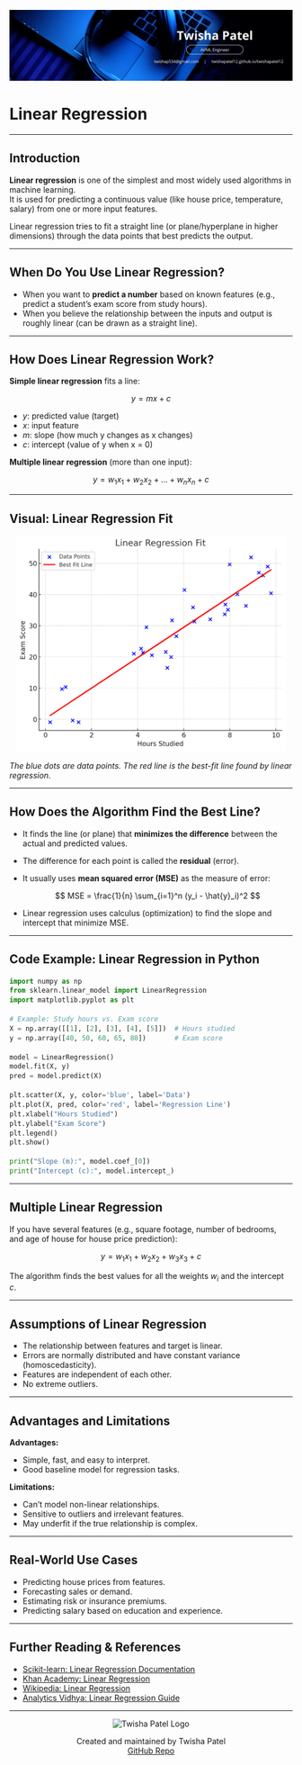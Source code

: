 ![Banner](https://github.com/twishapatel12/AI-ML-Journal/blob/main/assets/aiml-banner.png)

# Linear Regression

---

## Introduction

**Linear regression** is one of the simplest and most widely used algorithms in machine learning.  
It is used for predicting a continuous value (like house price, temperature, salary) from one or more input features.

Linear regression tries to fit a straight line (or plane/hyperplane in higher dimensions) through the data points that best predicts the output.

---

## When Do You Use Linear Regression?

- When you want to **predict a number** based on known features (e.g., predict a student’s exam score from study hours).
- When you believe the relationship between the inputs and output is roughly linear (can be drawn as a straight line).

---

## How Does Linear Regression Work?

**Simple linear regression** fits a line:

$$
y = mx + c
$$
- $y$: predicted value (target)
- $x$: input feature
- $m$: slope (how much y changes as x changes)
- $c$: intercept (value of y when x = 0)

**Multiple linear regression** (more than one input):

$$
y = w_1 x_1 + w_2 x_2 + \dots + w_n x_n + c
$$

---

## Visual: Linear Regression Fit

<p align="center">
  <img src="https://github.com/twishapatel12/AI-ML-Journal/blob/main/assets/linear-regression-fit.png" alt="Linear Regression Fit" width="480"/>
</p>

*The blue dots are data points. The red line is the best-fit line found by linear regression.*

---

## How Does the Algorithm Find the Best Line?

- It finds the line (or plane) that **minimizes the difference** between the actual and predicted values.
- The difference for each point is called the **residual** (error).
- It usually uses **mean squared error (MSE)** as the measure of error:

  $$
  MSE = \frac{1}{n} \sum_{i=1}^n (y_i - \hat{y}_i)^2
  $$ 
- Linear regression uses calculus (optimization) to find the slope and intercept that minimize MSE.

---

## Code Example: Linear Regression in Python

```python
import numpy as np
from sklearn.linear_model import LinearRegression
import matplotlib.pyplot as plt

# Example: Study hours vs. Exam score
X = np.array([[1], [2], [3], [4], [5]])  # Hours studied
y = np.array([40, 50, 60, 65, 80])       # Exam score

model = LinearRegression()
model.fit(X, y)
pred = model.predict(X)

plt.scatter(X, y, color='blue', label='Data')
plt.plot(X, pred, color='red', label='Regression Line')
plt.xlabel("Hours Studied")
plt.ylabel("Exam Score")
plt.legend()
plt.show()

print("Slope (m):", model.coef_[0])
print("Intercept (c):", model.intercept_)
````

---

## Multiple Linear Regression

If you have several features (e.g., square footage, number of bedrooms, and age of house for house price prediction):

$$
y = w_1 x_1 + w_2 x_2 + w_3 x_3 + c
$$

The algorithm finds the best values for all the weights $w_i$ and the intercept $c$.

---

## Assumptions of Linear Regression

* The relationship between features and target is linear.
* Errors are normally distributed and have constant variance (homoscedasticity).
* Features are independent of each other.
* No extreme outliers.

---

## Advantages and Limitations

**Advantages:**

* Simple, fast, and easy to interpret.
* Good baseline model for regression tasks.

**Limitations:**

* Can’t model non-linear relationships.
* Sensitive to outliers and irrelevant features.
* May underfit if the true relationship is complex.

---

## Real-World Use Cases

* Predicting house prices from features.
* Forecasting sales or demand.
* Estimating risk or insurance premiums.
* Predicting salary based on education and experience.

---

## Further Reading & References

* [Scikit-learn: Linear Regression Documentation](https://scikit-learn.org/stable/modules/generated/sklearn.linear_model.LinearRegression.html)
* [Khan Academy: Linear Regression](https://www.khanacademy.org/math/statistics-probability/describing-relationships-quantitative-data)
* [Wikipedia: Linear Regression](https://en.wikipedia.org/wiki/Linear_regression)
* [Analytics Vidhya: Linear Regression Guide](https://www.analyticsvidhya.com/blog/2016/01/guide-on-linear-regression/)

---

<p align="center">
  <img src="https://github.com/twishapatel12/AI-ML-Journal/blob/main/assets/twisha-patel-logo.png" alt="Twisha Patel Logo" width="80"/>
</p>
<p align="center">
  Created and maintained by Twisha Patel  
  <br>
  <a href="https://github.com/twishapatel12/AI-ML-Journal">GitHub Repo</a>
</p>